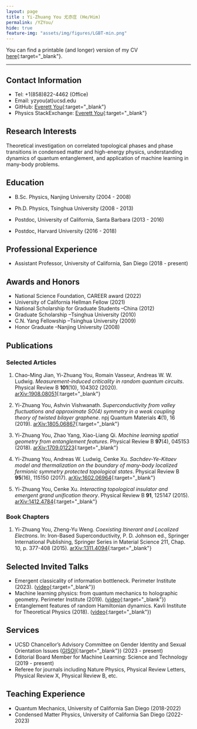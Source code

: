```yaml
--- 
layout: page 
title : Yi-Zhuang You 尤亦庄 (He/Him)
permalink: /YZYou/
hide: true
feature-img: "assets/img/figures/LGBT-min.png"
---
```


You can find a printable (and longer) version of my CV [here]({{site.baseurl}}/assets/pdf/CV.pdf){:target="_blank"}.

----

## Contact Information

- Tel: +1(858)822-4462 (Office)
- Email: yzyou(at)ucsd.edu
- GitHub: [Everett You](https://github.com/EverettYou){:target="_blank"}
- Physics StackExchange: [Everett You](https://physics.stackexchange.com/users/7616/everett-you){:target="_blank"}

## Research Interests

Theoretical investigation on correlated topological phases and phase transitions in condensed matter and high-energy physics, understanding dynamics of quantum entanglement, and application of machine learning in many-body problems.

## Education

- B.Sc. Physics, Nanjing University (2004 - 2008)

- Ph.D. Physics, Tsinghua University (2008 - 2013)

- Postdoc, University of California, Santa Barbara (2013 - 2016)

- Postdoc, Harvard University (2016 - 2018)

## Professional Experience

- Assistant Professor, University of California, San Diego (2018 - present)

## Awards and Honors

- National Science Foundation, CAREER award (2022)
- University of California Hellman Fellow (2021)  
- National Scholarship for Graduate Students –China (2012)
- Graduate Scholarship –Tsinghua University (2010) 
- C.N. Yang Fellowship –Tsinghua University (2009)
- Honor Graduate –Nanjing University (2008)

## Publications

### Selected Articles

1. Chao-Ming Jian, Yi-Zhuang You, Romain Vasseur, Andreas W. W. Ludwig. *Measurement-induced criticality in random quantum circuits*. Physical Review B **101**(10), 104302 (2020). [arXiv:1908.08051](https://arxiv.org/abs/1908.08051){:target="_blank"}

2. Yi-Zhuang You, Ashvin Vishwanath. *Superconductivity from valley fluctuations and approximate SO(4) symmetry in a weak coupling theory of twisted bilayer graphene*. npj Quantum Materials **4**(1), 16 (2019). [arXiv:1805.06867](https://arxiv.org/abs/1805.06867){:target="_blank"}

3. Yi-Zhuang You, Zhao Yang, Xiao-Liang Qi. *Machine learning spatial geometry from entanglement features*. Physical Review B **97**(4), 045153 (2018). [arXiv:1709.01223](https://arxiv.org/abs/1709.01223){:target="_blank"}

4. Yi-Zhuang You, Andreas W. Ludwig, Cenke Xu. *Sachdev-Ye-Kitaev model and thermalization on the boundary of many-body localized fermionic symmetry protected topological states*. Physical Review B **95**(16), 115150 (2017). [arXiv:1602.06964](https://arxiv.org/abs/1602.06964){:target="_blank"}

5. Yi-Zhuang You, Cenke Xu. *Interacting topological insulator and emergent grand unification theory*. Physical Review B **91**, 125147 (2015). [arXiv:1412.4784](https://arxiv.org/abs/1412.4784){:target="_blank"}

### Book Chapters

1. Yi-Zhuang You, Zheng-Yu Weng. *Coexisting Itinerant and Localized Electrons*. In: Iron-Based Superconductivity, P. D. Johnson ed., Springer International Publishing, Springer Series in Material Science 211, Chap. 10, p. 377-408 (2015). [arXiv:1311.4094](https://arxiv.org/abs/1311.4094){:target="_blank"}


## Selected Invited Talks

- Emergent classicality of information bottleneck. Perimeter Institute (2023). ([video](https://pirsa.org/23060044){:target="_blank"})
- Machine learning physics: from quantum mechanics to holographic geometry. Perimeter Institute (2019). ([video](https://pirsa.org/19070014){:target="_blank"})
- Entanglement features of random Hamiltonian dynamics. Kavli Institute for Theoretical Physics (2018). ([video](https://online.kitp.ucsb.edu/online/dynq-c18/you/){:target="_blank"})

## Services

- UCSD Chancellor’s Advisory Committee on Gender Identity and Sexual Orientation Issues ([GISOI](https://gisoi.ucsd.edu/index.html){:target="_blank"}) (2023 - present) 
- Editorial Board Member for Machine Learning: Science and Technology (2019 - present)
- Referee for journals including Nature Physics, Physical Review Letters, Physical Review X, Physical Review B, etc.

## Teaching Experience

- Quantum Mechanics, University of California San Diego (2018-2022)
- Condensed Matter Physics, University of California San Diego (2022-2023)

